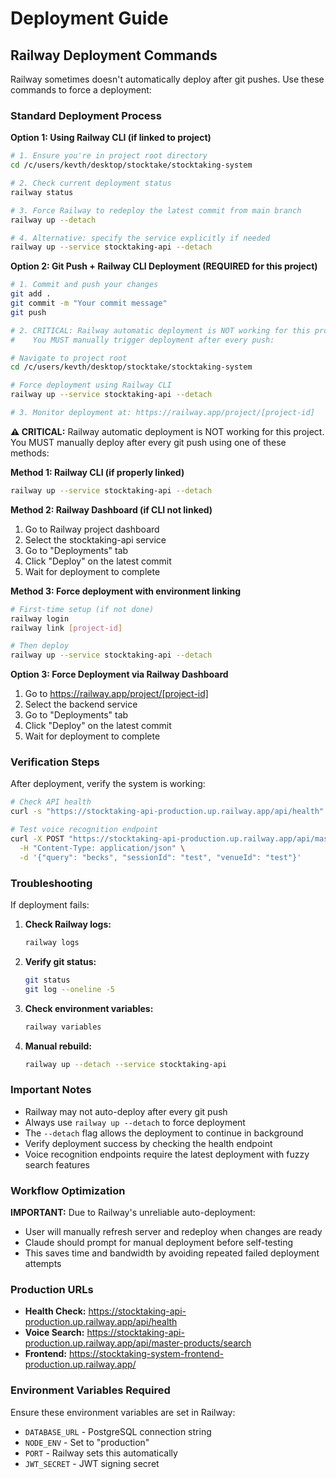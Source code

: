 # Deployment Guide

## Railway Deployment Commands

Railway sometimes doesn't automatically deploy after git pushes. Use these commands to force a deployment:

### Standard Deployment Process

**Option 1: Using Railway CLI (if linked to project)**
```bash
# 1. Ensure you're in project root directory
cd /c/users/kevth/desktop/stocktake/stocktaking-system

# 2. Check current deployment status
railway status

# 3. Force Railway to redeploy the latest commit from main branch
railway up --detach

# 4. Alternative: specify the service explicitly if needed
railway up --service stocktaking-api --detach
```

**Option 2: Git Push + Railway CLI Deployment (REQUIRED for this project)**
```bash
# 1. Commit and push your changes
git add .
git commit -m "Your commit message"
git push

# 2. CRITICAL: Railway automatic deployment is NOT working for this project
#    You MUST manually trigger deployment after every push:

# Navigate to project root
cd /c/users/kevth/desktop/stocktake/stocktaking-system

# Force deployment using Railway CLI
railway up --service stocktaking-api --detach

# 3. Monitor deployment at: https://railway.app/project/[project-id]
```

**⚠️ CRITICAL:** Railway automatic deployment is NOT working for this project. You MUST manually deploy after every git push using one of these methods:

**Method 1: Railway CLI (if properly linked)**
```bash
railway up --service stocktaking-api --detach
```

**Method 2: Railway Dashboard (if CLI not linked)**
1. Go to Railway project dashboard
2. Select the stocktaking-api service
3. Go to "Deployments" tab
4. Click "Deploy" on the latest commit
5. Wait for deployment to complete

**Method 3: Force deployment with environment linking**
```bash
# First-time setup (if not done)
railway login
railway link [project-id]

# Then deploy
railway up --service stocktaking-api --detach
```

**Option 3: Force Deployment via Railway Dashboard**
1. Go to https://railway.app/project/[project-id]
2. Select the backend service
3. Go to "Deployments" tab
4. Click "Deploy" on the latest commit
5. Wait for deployment to complete

### Verification Steps

After deployment, verify the system is working:

```bash
# Check API health
curl -s "https://stocktaking-api-production.up.railway.app/api/health"

# Test voice recognition endpoint
curl -X POST "https://stocktaking-api-production.up.railway.app/api/master-products/search" \
  -H "Content-Type: application/json" \
  -d '{"query": "becks", "sessionId": "test", "venueId": "test"}'
```

### Troubleshooting

If deployment fails:

1. **Check Railway logs:**
   ```bash
   railway logs
   ```

2. **Verify git status:**
   ```bash
   git status
   git log --oneline -5
   ```

3. **Check environment variables:**
   ```bash
   railway variables
   ```

4. **Manual rebuild:**
   ```bash
   railway up --detach --service stocktaking-api
   ```

### Important Notes

- Railway may not auto-deploy after every git push
- Always use `railway up --detach` to force deployment
- The `--detach` flag allows the deployment to continue in background
- Verify deployment success by checking the health endpoint
- Voice recognition endpoints require the latest deployment with fuzzy search features

### Workflow Optimization

**IMPORTANT:** Due to Railway's unreliable auto-deployment:
- User will manually refresh server and redeploy when changes are ready
- Claude should prompt for manual deployment before self-testing
- This saves time and bandwidth by avoiding repeated failed deployment attempts

### Production URLs

- **Health Check:** https://stocktaking-api-production.up.railway.app/api/health
- **Voice Search:** https://stocktaking-api-production.up.railway.app/api/master-products/search
- **Frontend:** https://stocktaking-system-frontend-production.up.railway.app/

### Environment Variables Required

Ensure these environment variables are set in Railway:

- `DATABASE_URL` - PostgreSQL connection string
- `NODE_ENV` - Set to "production"
- `PORT` - Railway sets this automatically
- `JWT_SECRET` - JWT signing secret